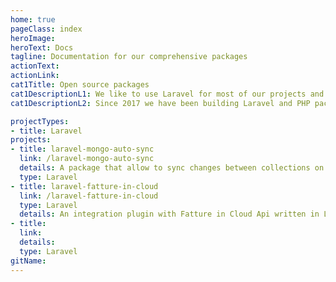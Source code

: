 ```yaml
---
home: true
pageClass: index
heroImage: 
heroText: Docs
tagline: Documentation for our comprehensive packages
actionText: 
actionLink: 
cat1Title: Open source packages
cat1DescriptionL1: We like to use Laravel for most of our projects and love to contribute to the Laravel ecosystem.
cat1DescriptionL2: Since 2017 we have been building Laravel and PHP packages for our client work. When we discover functionality in client projects that is useful for others, we extract it to an open source package.

projectTypes: 
- title: Laravel
projects:
- title: laravel-mongo-auto-sync
  link: /laravel-mongo-auto-sync
  details: A package that allow to sync changes between collections on MongoDB project.
  type: Laravel
- title: laravel-fatture-in-cloud
  link: /laravel-fatture-in-cloud
  type: Laravel
  details: An integration plugin with Fatture in Cloud Api written in Laravel PHP.
- title: 
  link: 
  details: 
  type: Laravel
gitName:
---
```

